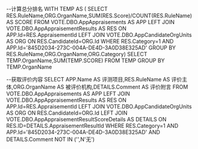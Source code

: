 --计算总分排名
WITH TEMP AS (
SELECT RES.RuleName,ORG.OrganName,SUM(RES.Score)/COUNT(RES.RuleName) AS SCORE
FROM VOTE.DBO.AppAppraisements AS APP
LEFT JOIN VOTE.DBO.AppAppraisementResults AS RES ON APP.Id=RES.AppraisementId
LEFT JOIN VOTE.DBO.AppCandidateOrgUnits AS ORG ON RES.CandidateId=ORG.Id
WHERE RES.Category=1 AND APP.Id='845D2034-273C-004A-DE4D-3A0D38E325AD'
GROUP BY RES.RuleName,ORG.OrganName,ORG.Category)
SELECT TEMP.OrganName,SUM(TEMP.SCORE) FROM TEMP 
GROUP BY TEMP.OrganName

--获取评价内容
SELECT APP.Name AS 评测项目,RES.RuleName AS 评价主体,ORG.OrganName AS 被评价机构,DETAILS.Comment AS 评价附言
FROM VOTE.DBO.AppAppraisements AS APP 
LEFT JOIN VOTE.DBO.AppAppraisementResults AS RES ON APP.Id=RES.AppraisementId
LEFT JOIN VOTE.DBO.AppCandidateOrgUnits AS ORG ON RES.CandidateId=ORG.Id 
LEFT JOIN VOTE.DBO.AppAppraisementResultScoreDetails AS DETAILS ON RES.ID=DETAILS.AppraisementResultId
WHERE RES.Category=1 AND APP.Id='845D2034-273C-004A-DE4D-3A0D38E325AD'  AND DETAILS.Comment NOT IN ('',N'无')